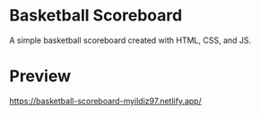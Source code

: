 # Basketball Scoreboard
 A simple basketball scoreboard created with HTML, CSS, and JS.
# Preview
https://basketball-scoreboard-myildiz97.netlify.app/
